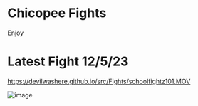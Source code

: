 # Chicopee Fights
Enjoy
# Latest Fight 12/5/23
https://devilwashere.github.io/src/Fights/schoolfightz101.MOV


![image](https://github.com/DevilWasHere/DevilWasHere.github.io/assets/151879540/e40cb540-454f-442b-8e9e-bdbbab37dfaa)
